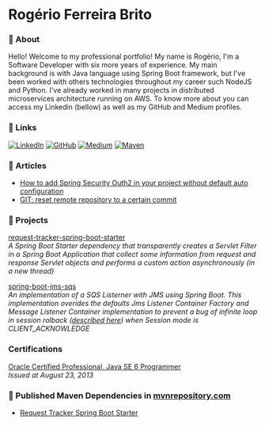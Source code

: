 # Rogério Ferreira Brito

### :wave: About

Hello! Welcome to my professional portfolio! My name is Rogério, I'm a Software Developer with six more years of experience. My main background is with Java language using Spring Boot framework, but I've been worked with others technologies throughout my career such NodeJS and Python. I've already worked in many projects in distributed microservices architecture running on AWS. To know more about you can access my Linkedin (bellow) as well as my GitHub and Medium profiles.

### :link: Links

[![LinkedIn](https://img.shields.io/badge/LinkedIn-0077B5?style=for-the-badge&logo=linkedin&logoColor=white)](https://www.linkedin.com/in/rogeriofbrito/) [![GitHub](https://img.shields.io/badge/GitHub-100000?style=for-the-badge&logo=github&logoColor=white)](https://github.com/rogeriofbrito/) [![Medium](https://img.shields.io/badge/Medium-12100E?style=for-the-badge&logo=medium&logoColor=white)](https://medium.com/@rogeriofbrito/) [![Maven](https://img.shields.io/badge/Maven-D9422B?style=for-the-badge&logo=openjdk&logoColor=white)](https://mvnrepository.com/artifact/dev.rogeriofbrito/) 

### :pencil: Articles

* [How to add Spring Security Outh2 in your project without default auto configuration](https://medium.com/@rogeriofbrito/how-to-add-spring-security-outh2-in-your-project-without-default-auto-configuration-9ef4b5d3fbb9)
* [GIT: reset remote repository to a certain commit](https://medium.com/@rogeriofbrito/git-reset-remote-repository-to-a-certain-commit-5cf4ced8882c)

### :telescope: Projects

[request-tracker-spring-boot-starter](https://github.com/rogeriofbrito/request-tracker-spring-boot-starter)  
_A Spring Boot Starter dependency that transparently creates a Servlet Filter in a Spring Boot Application that collect some information from request and response Servlet objects and performs a custom action asynchronously (in a new thread)_

[spring-boot-jms-sqs](https://github.com/rogeriofbrito/spring-boot-jms-sqs)  
_An implementation of a SQS Listerner with JMS using Spring Boot. This implementation overides the defaults Jms Listener Container Factory and Message Listener Container implementation to prevent a bug of infinite loop in session rolback ([described here](https://github.com/awslabs/amazon-sqs-java-messaging-lib/issues/75)) when Session mode is CLIENT_ACKNOWLEDGE_


### Certifications

[Oracle Certified Professional, Java SE 6 Programmer](https://www.credly.com/badges/e003bf6a-9498-4c2b-8f13-e3e770ecf9d3/public_url)  
_Issued at August 23, 2013_

### :stars: Published Maven Dependencies in [mvnrepository.com](https://mvnrepository.com/)

* [Request Tracker Spring Boot Starter](https://mvnrepository.com/artifact/dev.rogeriofbrito/request-tracker-spring-boot-starter)
